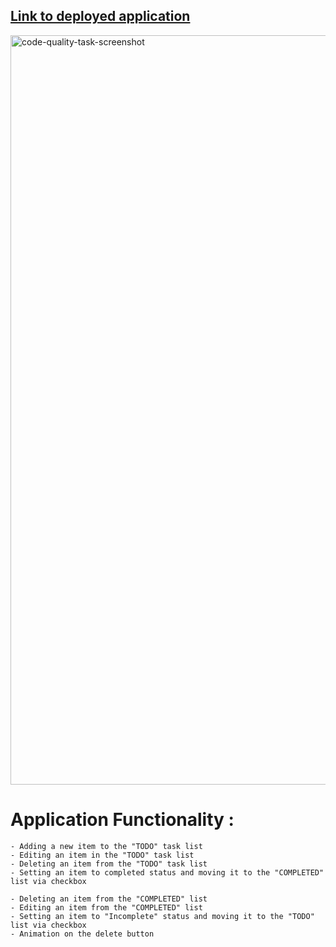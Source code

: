 ## [Link to deployed application](https://lodmev.github.io/clean-code-s1e1/)
<img width="1199" alt="code-quality-task-screenshot" src="https://user-images.githubusercontent.com/8201843/113413843-4080fb80-93c4-11eb-9f20-15e4b4c1e430.png">

# Application Functionality :

    - Adding a new item to the "TODO" task list
    - Editing an item in the "TODO" task list
    - Deleting an item from the "TODO" task list
    - Setting an item to completed status and moving it to the "COMPLETED" list via checkbox

    - Deleting an item from the "COMPLETED" list
    - Editing an item from the "COMPLETED" list
    - Setting an item to "Incomplete" status and moving it to the "TODO" list via checkbox
    - Animation on the delete button
